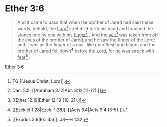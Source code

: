 # Ether 3:6

> And it came to pass that when the brother of Jared had said these words, behold, the <u>Lord</u>[^a] stretched forth his hand and touched the stones one by one with his <u>finger</u>[^b] . And the <u>veil</u>[^c] was taken from off the eyes of the brother of Jared, and he saw the finger of the Lord; and it was as the finger of a man, like unto flesh and blood; and the brother of Jared <u>fell down</u>[^d] before the Lord, for he was struck with <u>fear</u>[^e] .

[Ether 3:6](https://www.churchofjesuschrist.org/study/scriptures/bofm/ether/3?lang=eng&id=p6#p6)


[^a]: TG [[Jesus Christ, Lord]].
[^b]: Dan. 5:5; [[Abraham 3.12|Abr. 3:12 (11-12).]]
[^c]: [[Ether 12.19|Ether 12:19 (19, 21).]]
[^d]: [[Ezekiel 1.28|Ezek. 1:28]]; [[Acts 9.4|Acts 9:4 (3-5).]]
[^e]: [[Exodus 3.6|Ex. 3:6]]; JS—H 1:32.
